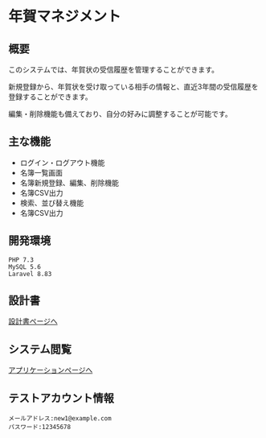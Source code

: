 # 年賀マネジメント  

## 概要
このシステムでは、年賀状の受信履歴を管理することができます。

新規登録から、年賀状を受け取っている相手の情報と、直近3年間の受信履歴を登録することができます。

編集・削除機能も備えており、自分の好みに調整することが可能です。

## 主な機能
* ログイン・ログアウト機能
* 名簿一覧画面
* 名簿新規登録、編集、削除機能
* 名簿CSV出力
* 検索、並び替え機能
* 名簿CSV出力

## 開発環境
```
PHP 7.3
MySQL 5.6
Laravel 8.83
```

## 設計書
[設計書ページへ](https://drive.google.com/drive/folders/1bGzqZFAc7abIm84rlSSKfzgUyZokX64n)


## システム閲覧
[アプリケーションページへ](https://nenga-management.herokuapp.com/)

## テストアカウント情報
```
メールアドレス:new1@example.com			
パスワード:12345678			
```
